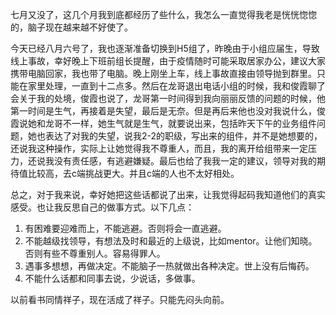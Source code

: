 七月又没了，这几个月我到底都经历了些什么，我怎么一直觉得我老是恍恍惚惚的，脑子现在越来越不好使了。

今天已经八月六号了，我也逐渐准备切换到H5组了，昨晚由于小组应届生，导致线上事故，幸好晚上下班前组长提醒，由于疫情随时可能采取居家办公，建议大家携带电脑回家，我也带了电脑。晚上刚坐上车，线上事故直接由领导抛到群里。只能在家里处理，一直到十二点多。然后在龙哥退出电话小组的时候，我和俊霞聊了会关于我的处境，俊霞也说了，龙哥第一时间得到我向丽丽反馈的问题的时候，他第一时间是生气，再接着是失望，最后是无奈。但是再后来他也没对我说什么，俊霞说她和龙哥不一样，她生气就是生气，就要说出来，包括昨天下午的业务组件问题，她也表达了对我的失望，说我2-2的职级，写出来的组件，并不是她想要的，还说我这种操作，实际上让她觉得我不尊重人，而且，我的离开给组带来一定压力，还说我没有责任感，有逃避嫌疑。最后也给了我我一定的建议，领导对我的期待值比较高，去c端挑战更大。并且c端的人也不太好相处。

总之，对于我来说，幸好她把这些话都说了出来，让我觉得起码我知道他们的真实感受。也让我反思自己的做事方式。以下几点：
1. 有困难要迎难而上，不能逃避。否则将会一直逃避。
2. 不能越级找领导，有想法及时和最近的上级说，比如mentor。让他们知晓。否则有些不尊重别人。容易得罪人。
3. 遇事多想想，再做决定。不能脑子一热就做出各种决定。世上没有后悔药。
4. 不能什么话都和同事去说，少说话，多做事。

以前看书同情祥子，现在活成了祥子。只能先闷头向前。